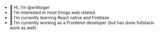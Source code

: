- 👋 Hi, I’m @eriktoger
- 👀 I’m interested in most things web related.
- 🌱 I’m currently learning React native and Firebase
- 💞️ I’m currently working as a Frontend-developer (but has done fullstack-work as well)


<!---
eriktoger/eriktoger is a ✨ special ✨ repository because its `README.md` (this file) appears on your GitHub profile.
You can click the Preview link to take a look at your changes.
--->
